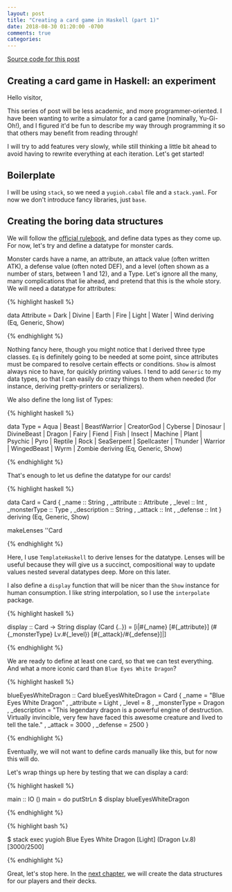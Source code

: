 ```yaml
---
layout: post
title: "Creating a card game in Haskell (part 1)"
date: 2018-08-30 01:20:00 -0700
comments: true
categories:
---
```


[Source code for this post](https://github.com/Ptival/yugioh/tree/9e0dbebb96b6c3adbd97564c11502a2cd8d10974)

Creating a card game in Haskell: an experiment
----------------------------------------------

Hello visitor,

This series of post will be less academic, and more programmer-oriented.  I have
been wanting to write a simulator for a card game (nominally, Yu-Gi-Oh!), and I
figured it'd be fun to describe my way through programming it so that others may
benefit from reading through!

I will try to add features very slowly, while still thinking a little bit ahead
to avoid having to rewrite everything at each iteration.  Let's get started!

Boilerplate
-----------

I will be using `stack`, so we need a `yugioh.cabal` file and a `stack.yaml`.
For now we don't introduce fancy libraries, just `base`.

Creating the boring data structures
-----------------------------------

We will follow the [official
rulebook](https://www.yugioh-card.com/en/rulebook/), and define data types as
they come up.  For now, let's try and define a datatype for monster cards.

Monster cards have a name, an attribute, an attack value (often written ATK), a
defense value (often noted DEF), and a level (often shown as a number of stars,
between 1 and 12), and a Type.  Let's ignore all the many, many complications
that lie ahead, and pretend that this is the whole story.  We will need a
datatype for attributes:

{% highlight haskell %}

data Attribute
  = Dark
  | Divine
  | Earth
  | Fire
  | Light
  | Water
  | Wind
  deriving (Eq, Generic, Show)

{% endhighlight %}

Nothing fancy here, though you might notice that I derived three type classes.
`Eq` is definitely going to be needed at some point, since attributes must be
compared to resolve certain effects or conditions.  `Show` is almost always nice
to have, for quickly printing values.  I tend to add `Generic` to my data types,
so that I can easily do crazy things to them when needed (for instance, deriving
pretty-printers or serializers).

We also define the long list of Types:

{% highlight haskell %}

data Type
  = Aqua
  | Beast
  | BeastWarrior
  | CreatorGod
  | Cyberse
  | Dinosaur
  | DivineBeast
  | Dragon
  | Fairy
  | Fiend
  | Fish
  | Insect
  | Machine
  | Plant
  | Psychic
  | Pyro
  | Reptile
  | Rock
  | SeaSerpent
  | Spellcaster
  | Thunder
  | Warrior
  | WingedBeast
  | Wyrm
  | Zombie
  deriving (Eq, Generic, Show)

{% endhighlight %}

That's enough to let us define the datatype for our cards!

{% highlight haskell %}

data Card = Card
  { _name        :: String
  , _attribute   :: Attribute
  , _level       :: Int
  , _monsterType :: Type
  , _description :: String
  , _attack      :: Int
  , _defense     :: Int
  }
  deriving (Eq, Generic, Show)

makeLenses ''Card

{% endhighlight %}

Here, I use `TemplateHaskell` to derive lenses for the datatype.  Lenses will be
useful because they will give us a succinct, compositional way to update values
nested several datatypes deep.  More on this later.

I also define a `display` function that will be nicer than the `Show` instance
for human consumption.  I like string interpolation, so I use the `interpolate`
package.

{% highlight haskell %}

display :: Card -> String
display (Card {..}) =
  [i|#{_name} [#{_attribute}] (#{_monsterType} Lv.#{_level}) [#{_attack}/#{_defense}]|]

{% endhighlight %}

We are ready to define at least one card, so that we can test everything.  And
what a more iconic card than `Blue Eyes White Dragon`?

{% highlight haskell %}

blueEyesWhiteDragon :: Card
blueEyesWhiteDragon = Card
  { _name        = "Blue Eyes White Dragon"
  , _attribute   = Light
  , _level       = 8
  , _monsterType = Dragon
  , _description = "This legendary dragon is a powerful engine of destruction. Virtually invincible, very few have faced this awesome creature and lived to tell the tale."
  , _attack      = 3000
  , _defense     = 2500
  }

{% endhighlight %}

Eventually, we will not want to define cards manually like this, but for now
this will do.

Let's wrap things up here by testing that we can display a card:

{% highlight haskell %}

main :: IO ()
main = do
  putStrLn $ display blueEyesWhiteDragon

{% endhighlight %}

{% highlight bash %}

$ stack exec yugioh
Blue Eyes White Dragon [Light] (Dragon Lv.8) [3000/2500]

{% endhighlight %}

Great, let's stop here.  In the [next
chapter](https://ptival.github.io/2018/08/30/card-game-02/), we will create the
data structures for our players and their decks.
